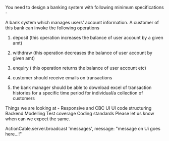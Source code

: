 You need to design a banking system with following minimum specifications - 

A bank system which manages users’ account information. A customer of this bank can invoke the following operations 

1. deposit (this operation increases the balance of user account by a given amt)

2. withdraw (this operation decreases the balance of user account by given amt)

3. enquiry ( this operation returns the balance of user account etc)

4. customer should receive emails on transactions

5. the bank manager should be able to download excel of transaction histories for a specific time period for individual/a collection of customers


Things we are looking at - 
Responsive and CBC UI
UI code structuring
Backend Modelling
Test coverage
Coding standards
Please let us know when can we expect the same.


ActionCable.server.broadcast 'messages', message: "message on Ui goes here...!"

